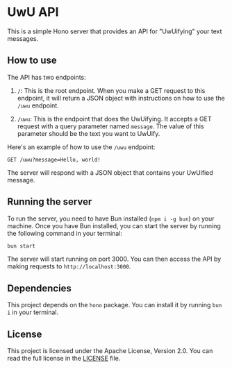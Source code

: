 # UwU API

This is a simple Hono server that provides an API for "UwUifying" your text messages.

## How to use

The API has two endpoints:

1. `/`: This is the root endpoint. When you make a GET request to this endpoint, it will return a JSON object with instructions on how to use the `/uwu` endpoint.

2. `/uwu`: This is the endpoint that does the UwUifying.
   It accepts a GET request with a query parameter named `message`. The value of this parameter should be the text you want to UwUify.

Here's an example of how to use the `/uwu` endpoint:

```
GET /uwu?message=Hello, world!
```

The server will respond with a JSON object that contains your UwUified message.

## Running the server

To run the server, you need to have Bun installed (`npm i -g bun`) on your machine.
Once you have Bun installed, you can start the server by running the following command in your terminal:

```sh
bun start
```

The server will start running on port 3000.
You can then access the API by making requests to `http://localhost:3000`.

## Dependencies

This project depends on the `hono` package. You can install it by running `bun i` in your terminal.

## License

This project is licensed under the Apache License, Version 2.0. You can read the full license in the [LICENSE](LICENSE) file.
